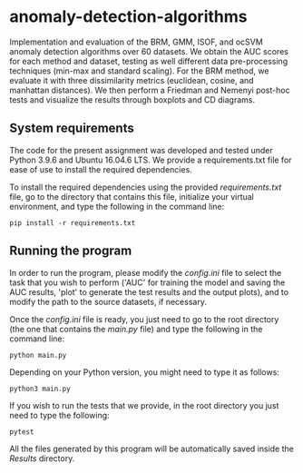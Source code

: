 # anomaly-detection-algorithms
Implementation and evaluation of the BRM, GMM, ISOF, and ocSVM anomaly detection algorithms over 60 datasets. We obtain the AUC scores for each method and dataset, testing as well different data pre-processing techniques (min-max and standard scaling). For the BRM method, we evaluate it with three dissimilarity metrics (euclidean, cosine, and manhattan distances). We then perform a Friedman and Nemenyi post-hoc tests and visualize the results through boxplots and CD diagrams.

## System requirements

The code for the present assignment was developed and tested under Python 3.9.6 and Ubuntu 16.04.6 LTS. We provide a requirements.txt file for ease of use to install the required dependencies.

To install the required dependencies using the provided *requirements.txt* file, go to the directory that contains this file, initialize your virtual environment, and type the following in the command line:

```
pip install -r requirements.txt
```

## Running the program

In order to run the program, please modify the *config.ini* file to select the task that you wish to perform ('AUC' for training the model and saving the AUC results, 'plot' to generate the test results and the output plots), and to modify the path to the source datasets, if necessary.

Once the *config.ini* file is ready, you just need to go to the root directory (the one that contains the *main.py* file) and type the following in the command line:

```
python main.py
```

Depending on your Python version, you might need to type it as follows:

```
python3 main.py
```

If you wish to run the tests that we provide, in the root directory you just need to type the following:

```
pytest
```

All the files generated by this program will be automatically saved inside the *Results* directory.

